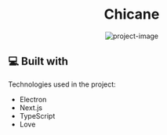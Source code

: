 <h1 align="center" id="title">Chicane</h1>

<p align="center"><img src="https://socialify.git.ci/iDCoded/Chicane/image?font=Raleway&amp;logo=https%3A%2F%2Fupload.wikimedia.org%2Fwikipedia%2Fcommons%2Fthumb%2F3%2F33%2FF1.svg%2F2880px-F1.svg.png%3F20210221014215&amp;name=1&amp;owner=1&amp;pattern=Signal&amp;theme=Dark" alt="project-image"></p>

  
  
<h2>💻 Built with</h2>

Technologies used in the project:

*   Electron
*   Next.js
*   TypeScript
*   Love
